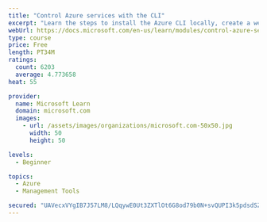 ```yaml
---
title: "Control Azure services with the CLI"
excerpt: "Learn the steps to install the Azure CLI locally, create a website, and manage Azure resources using the CLI."
webUrl: https://docs.microsoft.com/en-us/learn/modules/control-azure-services-with-cli/
type: course
price: Free
length: PT34M
ratings:
  count: 6203
  average: 4.773658
heat: 55

provider:
  name: Microsoft Learn
  domain: microsoft.com
  images:
    - url: /assets/images/organizations/microsoft.com-50x50.jpg
      width: 50
      height: 50

levels:
  - Beginner

topics:
  - Azure
  - Management Tools

secured: "UAVecxVYgIB7J57LM8/LQqywE0Ut3ZXTlOt6G8od79b0N+svQUPI3k5pdsdSZiDOWBtPnxAr0aiZQfXpZw/1YcygnDlf1yzwOnXQooCXMV2079PIMROAFrZ6LugqM0gljzCdn8SE3vZ0dNgvlzAYFqDCHt8HP6kktuSzRBMDEvuuRp1nE/rypF1s3dBqWOJ2RTWKbR/uR1JID1ztvU/ZbQ/ieoYIuWWa7G3JdZj9vSX5l6W79hqU2YN4v2PffJS6N1KN9Hikk+UDEDEVC0bMNYasVRr/DJGxsiHmu81+MHzg0XyBN0jK9UXVBFcJd7XzoqFkyIcQ7emtZ2H4FTElB77yM5pU7th1dLWecT01P9XiCB8ycXVbuGKYBqOnRe8CGChysCRJHPxO963P3uYNWUnIXloP9QP03/lj0FI58TA=;8vAawvApLdvWDYsuivCUZw=="
---
```


